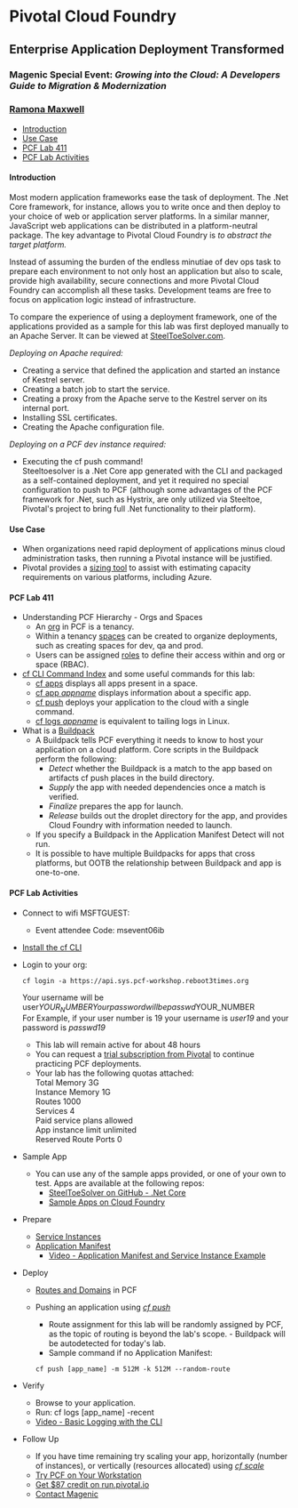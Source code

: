 # Pivotal Cloud Foundry  

## Enterprise Application Deployment Transformed  

### Magenic Special Event: *Growing into the Cloud: A Developers Guide to Migration & Modernization*

### [Ramona Maxwell](https://ramonamaxwell.com)  

<!-- TOC depthFrom:4 orderedList:false -->

- [Introduction](#introduction)
- [Use Case](#use-case)
- [PCF Lab 411](#pcf-lab-411)
- [PCF Lab Activities](#pcf-lab-activities)

<!-- /TOC -->

#### Introduction  

Most modern application frameworks ease the task of deployment. The .Net Core framework, for instance, allows you to write once and then deploy to your choice of web or application server platforms. In a similar manner, JavaScript web applications can be distributed in a platform-neutral package. The key advantage to Pivotal Cloud Foundry is *to abstract the target platform.*  

Instead of assuming the burden of the endless minutiae of dev ops task to prepare each environment to not only host an application but also to scale, provide high availability, secure connections and more Pivotal Cloud Foundry can accomplish all these tasks. Development teams are free to focus on application logic instead of infrastructure.  

To compare the experience of using a deployment framework, one of the applications provided as a sample for this lab was first deployed manually to an Apache Server. It can be viewed at [SteelToeSolver.com](https://steeltoesolver.com).  

*Deploying on Apache required:*  

- Creating a service that defined the application and started an instance of Kestrel server.  
- Creating a batch job to start the service.  
- Creating a proxy from the Apache serve to the Kestrel server on its internal port.  
- Installing SSL certificates.  
- Creating the Apache configuration file.  

*Deploying on a PCF dev instance required:*  

- Executing the cf push command!  
    Steeltoesolver is a .Net Core app generated with the CLI and packaged as a self-contained deployment, and yet it required no special configuration to push to PCF (although some advantages of the PCF framework for .Net, such as Hystrix, are only utilized via Steeltoe, Pivotal's project to bring full .Net functionality to their platform).  

#### Use Case

- When organizations need rapid deployment of applications minus cloud administration tasks, then running a Pivotal instance will be justified.  
- Pivotal provides a [sizing tool](http://pcfsizer.pivotal.io/#!/sizing/vsphere/1.12/small) to assist with estimating capacity requirements on various platforms, including Azure.

#### PCF Lab 411

- Understanding PCF Hierarchy - Orgs and Spaces  
  - An [org](https://docs.pivotal.io/pivotalcf/2-0/concepts/roles.html#orgs) in PCF is a tenancy.  
  - Within a tenancy [spaces](https://docs.pivotal.io/pivotalcf/2-0/concepts/roles.html#spaces) can be created to organize deployments, such as creating spaces for dev, qa and prod.  
  - Users can be assigned [roles](https://docs.pivotal.io/pivotalcf/2-0/concepts/roles.html#spaces) to define their access within and org or space (RBAC).  
- [cf CLI Command Index](https://docs.pivotal.io/pivotalcf/2-0/cf-cli/cf-help.html) and some useful commands for this lab:  
  - [cf apps](http://cli.cloudfoundry.org/en-US/cf/apps.html) displays all apps present in a space.  
  - [cf app *appname*](http://cli.cloudfoundry.org/en-US/cf/app.html) displays information about a specific app.  
  - [cf push](http://cli.cloudfoundry.org/en-US/cf/push.html) deploys your application to the cloud with a single command.
  - [cf logs *appname*](http://cli.cloudfoundry.org/en-US/cf/logs.html) is equivalent to tailing logs in Linux.  
- What is a [Buildpack](https://docs.pivotal.io/pivotalcf/2-0/buildpacks/index.html)  
  - A Buildpack tells PCF everything it needs to know to host your application on a cloud platform. Core scripts in the Buildpack perform the following:  
    - *Detect* whether the Buildpack is a match to the app based on artifacts cf push places in the build directory.
    - *Supply* the app with needed dependencies once a match is verified.
    - *Finalize* prepares the app for launch.  
    - *Release* builds out the droplet directory for the app, and provides Cloud Foundry with information needed to launch.  
  - If you specify a Buildpack in the Application Manifest Detect will not run.
  - It is possible to have multiple Buildpacks for apps that cross platforms, but OOTB the relationship between Buildpack and app is one-to-one.

#### PCF Lab Activities

- Connect to wifi MSFTGUEST:
  - Event attendee Code: msevent06ib
- [Install the cf CLI](https://docs.pivotal.io/pivotalcf/2-0/cf-cli/install-go-cli.html)  
- Login to your org:  

  ````
  cf login -a https://api.sys.pcf-workshop.reboot3times.org
  ````
  
  Your username will be user$YOUR_NUMBER  
  Your password will be passwd$YOUR_NUMBER  
  For Example, if your user number is 19 your username is *user19* and your password is *passwd19*
  - This lab will remain active for about 48 hours
  - You can request a [trial subscription from Pivotal](http://run.pivotal.io/) to continue practicing PCF deployments.
  - Your lab has the following quotas attached:  
  Total Memory           3G  
  Instance Memory        1G  
  Routes                 1000  
  Services               4  
  Paid service plans     allowed  
  App instance limit     unlimited  
  Reserved Route Ports   0  

- Sample App
  - You can use any of the sample apps provided, or one of your own to test. Apps are available at the following repos:
    - [SteelToeSolver on GitHub - .Net Core](https://github.com/sqlsolver/kkj.git)  
    - [Sample Apps on Cloud Foundry](https://github.com/cloudfoundry-samples)  
- Prepare
  - [Service Instances](https://docs.pivotal.io/pivotalcf/2-0/devguide/services/managing-services.html)  
  - [Application Manifest](https://docs.pivotal.io/pivotalcf/2-0/devguide/deploy-apps/manifest.html)  
    - [Video - Application Manifest and Service Instance Example](https://youtu.be/p-OYycF7bPw)  
- Deploy  
  - [Routes and Domains](https://docs.pivotal.io/pivotalcf/2-0/devguide/deploy-apps/routes-domains.html) in PCF  
  - Pushing an application using [*cf push*](https://docs.pivotal.io/pivotalcf/2-0/cf-cli/getting-started.html#push)  
    - Route assignment for this lab will be randomly assigned by PCF, as the topic of routing is beyond the lab's scope. - Buildpack will be autodetected for today's lab.
    - Sample command if no Application Manifest:  
    
    ```
    cf push [app_name] -m 512M -k 512M --random-route
    ```

- Verify  
  - Browse to your application.
  - Run: cf logs [app_name] -recent  
  - [Video - Basic Logging with the CLI](https://youtu.be/PXLLqP2TOag)  
- Follow Up  
  - If you have time remaining try scaling your app, horizontally (number of instances), or vertically (resources allocated) using [*cf scale*](https://docs.pivotal.io/pivotalcf/2-0/devguide/deploy-apps/cf-scale.html)  
  - [Try PCF on Your Workstation](https://pivotal.io/platform/pcf-tutorials/getting-started-with-pivotal-cloud-foundry-dev/deploy-the-sample-app)  
  - [Get $87 credit on run.pivotal.io](https://run.pivotal.io/)  
  - [Contact Magenic](https://Magenic.com/contact)  